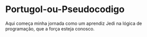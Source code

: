 # Portugol-ou-Pseudocodigo

Aqui começa minha jornada como um aprendiz Jedi na lógica de programação, que a força esteja conosco.
